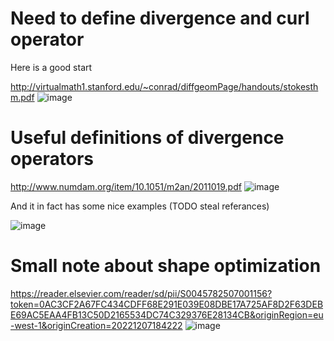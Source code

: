 # Need to define divergence and curl operator
Here is a good start 

http://virtualmath1.stanford.edu/~conrad/diffgeomPage/handouts/stokesthm.pdf
![image](https://user-images.githubusercontent.com/43385748/205941122-784e0bb4-5501-42ea-be4d-98f00fb5ddfb.png)


# Useful definitions of divergence operators

http://www.numdam.org/item/10.1051/m2an/2011019.pdf
![image](https://user-images.githubusercontent.com/43385748/206006011-50797a5f-ce7c-4f76-8a42-7976fb8627c0.png)

And it in fact has some nice examples (TODO steal referances)

![image](https://user-images.githubusercontent.com/43385748/206006191-d487b48a-8e39-40e5-be33-418e34b6815d.png)



# Small note about shape optimization

https://reader.elsevier.com/reader/sd/pii/S0045782507001156?token=0AC3CF2A67FC434CDFF68E291E039E08DBE17A725AF8D2F63DEBE69AC5EAA4FB13C50D2165534DC74C329376E28134CB&originRegion=eu-west-1&originCreation=20221207184222
![image](https://user-images.githubusercontent.com/43385748/206268828-45129360-713c-4ea2-85cd-329579ac9cca.png)
